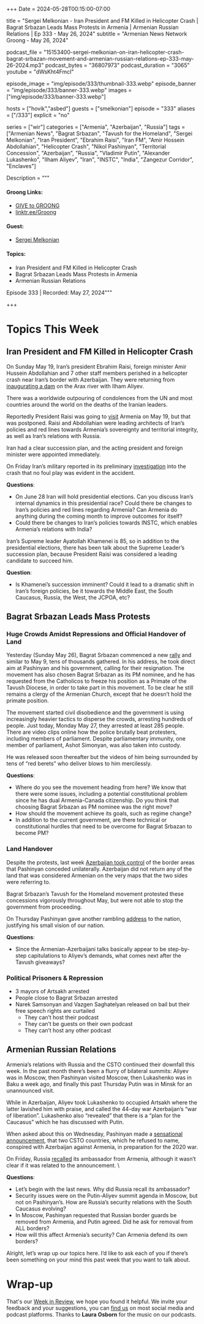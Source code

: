 +++
Date = 2024-05-28T00:15:00-07:00

title = "Sergei Melkonian - Iran President and FM Killed in Helicopter Crash | Bagrat Srbazan Leads Mass Protests in Armenia | Armenian Russian Relations | Ep 333 - May 26, 2024"
subtitle = "Armenian News Network Groong - May 26, 2024"

podcast_file = "15153400-sergei-melkonian-on-iran-helicopter-crash-bagrat-srbazan-movement-and-armenian-russian-relations-ep-333-may-26-2024.mp3"
podcast_bytes = "36807973"
podcast_duration = "3065"
youtube = "dWsKht4FmcI"

episode_image = "img/episode/333/thumbnail-333.webp"
episode_banner = "img/episode/333/banner-333.webp"
images = ["img/episode/333/banner-333.webp"]

hosts = ["hovik","asbed"]
guests = ["smelkonian"]
episode = "333"
aliases = ["/333"]
explicit = "no"

series = ["wir"]
categories = ["Armenia", "Azerbaijan", "Russia"]
tags = ["Armenian News", "Bagrat Srbazan", "Tavush for the Homeland", "Sergei Melkonian", "Iran President", "Ebrahim Raisi", "Iran FM", "Amir Hossein Abdollahian", "Helicopter Crash", "Nikol Pashinyan", "Territorial Concession", "Azerbaijan", "Russia", "Vladimir Putin", "Alexander Lukashenko", "Ilham Aliyev", "Iran", "INSTC", "India", "Zangezur Corridor", "Enclaves"]

Description = """

#### Groong Links:
* [GIVE to GROONG](https://podcasts.groong.org/donate)
* [linktr.ee/Groong](https://linktr.ee/groong)

#### Guest:
* [Sergei Melkonian](/guest/smelkonian)

#### Topics:
* Iran President and FM Killed in Helicopter Crash
* Bagrat Srbazan Leads Mass Protests in Armenia
* Armenian Russian Relations

Episode 333 | Recorded: May 27, 2024"""

+++

# Topics This Week

## Iran President and FM Killed in Helicopter Crash

On Sunday May 19, Iran’s president Ebrahim Raisi, foreign minister Amir Hussein Abdollahian and 7 other staff members perished in a helicopter crash near Iran’s border with Azerbaijan. They were returning from [inaugurating a dam](https://www.presstv.ir/Detail/2024/05/19/725853/Iranian-president,-Azeri-counterpart-inaugurate-Qiz-Qalasi-border-dam-) on the Arax river with Ilham Aliyev.

There was a worldwide outpouring of condolences from the UN and most countries around the world on the deaths of the Iranian leaders.

Reportedly President Raisi was going to [visit](https://verelq.am/hy/node/145316) Armenia on May 19, but that was postponed. Raisi and Abdollahian were leading architects of Iran’s policies and red lines towards Armenia’s sovereignty and territorial integrity, as well as Iran’s relations with Russia.

Iran had a clear succession plan, and the acting president and foreign minister were appointed immediately.

On Friday Iran’s military reported in its preliminary [investigation](https://www.rt.com/news/598160-irans-unveils-raisi-crash/) into the crash that no foul play was evident in the accident.

**Questions**:

* On June 28 Iran will hold presidential elections. Can you discuss Iran’s internal dynamics in this presidential race? Could there be changes to Iran’s policies and red lines regarding Armenia? Can Armenia do anything during the coming month to improve outcomes for itself?
* Could there be changes to Iran’s policies towards INSTC, which enables Armenia’s relations with India?

Iran’s Supreme leader Ayatollah Khamenei is 85, so in addition to the presidential elections, there has been talk about the Supreme Leader’s succession plan, because President Raisi was considered a leading candidate to succeed him.

**Question**:

* Is Khamenei’s succession imminent? Could it lead to a dramatic shift in Iran’s foreign policies, be it towards the Middle East, the South Caucasus, Russia, the West, the JCPOA, etc?

## Bagrat Srbazan Leads Mass Protests

### Huge Crowds Amidst Repressions and Official Handover of Land

Yesterday (Sunday May 26), Bagrat Srbazan commenced a new [rally](https://www.azatutyun.am/a/32964356.html) and similar to May 9, tens of thousands gathered. In his address, he took direct aim at Pashinyan and his government, calling for their resignation. The movement has also chosen Bagrat Srbazan as its PM nominee, and he has requested from the Catholicos to freeze his position as a Primate of the Tavush Diocese, in order to take part in this movement. To be clear he still remains a clergy of the Armenian Church, except that he doesn’t hold the primate position.

The movement started civil disobedience and the government is using increasingly heavier tactics to disperse the crowds, arresting hundreds of people. Just today, Monday May 27, they arrested at least 285 people. There are video clips online how the police brutally beat protesters, including members of parliament. Despite parliamentary immunity, one member of parliament, Ashot Simonyan, was also taken into custody.

He was released soon thereafter but the videos of him being surrounded by tens of “red berets” who deliver blows to him mercilessly.

**Questions**:



* Where do you see the movement heading from here? We know that there were some issues, including a potential constitutional problem since he has dual Armenia-Canada citizenship. Do you think that choosing Bagrat Srbazan as PM nominee was the right move?
* How should the movement achieve its goals, such as regime change?
* In addition to the current government, are there technical or constitutional hurdles that need to be overcome for Bagrat Srbazan to become PM?


### Land Handover

Despite the protests, last week [Azerbaijan took control](https://www.azatutyun.am/a/32962427.html) of the border areas that Pashinyan conceded unilaterally. Azerbaijan did not return any of the land that was considered Armenian on the very maps that the two sides were referring to.

Bagrat Srbazan’s Tavush for the Homeland movement protested these concessions vigorously throughout May, but were not able to stop the government from proceeding.

On Thursday Pashinyan gave another rambling [address](https://armenpress.am/eng/news/1137917.html) to the nation, justifying his small vision of our nation.

**Questions**:



* Since the Armenian-Azerbaijani talks basically appear to be step-by-step capitulations to Aliyev’s demands, what comes next after the Tavush giveaways?


### Political Prisoners & Repression

* 3 mayors of Artsakh arrested
* People close to Bagrat Srbazan arrested
* Narek Samsonyan and Vazgen Saghatelyan released on bail but their free speech rights are curtailed
    * They can’t host their podcast
    * They can’t be guests on their own podcast
    * They can’t host any other podcast

## Armenian Russian Relations

Armenia’s relations with Russia and the CSTO continued their downfall this week. In the past month there’s been a flurry of bilateral summits: Aliyev was in Moscow, then Pashinyan visited Moscow, then Lukashenko was in Baku a week ago, and finally this past Thursday Putin was in Minsk for an unannounced visit.

While in Azerbaijan, Aliyev took Lukashenko to occupied Artsakh where the latter lavished him with praise, and called the 44-day war Azerbaijan’s “war of liberation”. Lukashenko also “revealed” that there is a “plan for the Caucasus” which he has discussed with Putin.

When asked about this on Wednesday, Pashinyan made a [sensational announcement](https://news.am/eng/news/824834.html#google_vignette), that two CSTO countries, which he refused to name, conspired with Azerbaijan against Armenia, in preparation for the 2020 war.

On Friday, Russia [recalled](https://mediamax.am/en/news/foreignpolicy/54860/) its ambassador from Armenia, although it wasn’t clear if it was related to the announcement. \

**Questions**:

* Let’s begin with the last news. Why did Russia recall its ambassador?
* Security issues were on the Putin-Aliyev summit agenda in Moscow, but not on Pashinyan’s. How are Russia’s security relations with the South Caucasus evolving?
* In Moscow, Pashinyan requested that Russian border guards be removed from Armenia, and Putin agreed. Did he ask for removal from ALL borders?
* How will this affect Armenia’s security? Can Armenia defend its own borders?

Alright, let’s wrap up our topics here. I’d like to ask each of you if there’s been something on your mind this past week that you want to talk about.

# Wrap-up

That's our [Week in Review](https://podcasts.groong.org/), we hope you found it helpful. We invite your feedback and your suggestions, you can [find us](https://linktr.ee/groong) on most social media and podcast platforms. Thanks to __Laura Osborn__ for the music on our podcasts.
